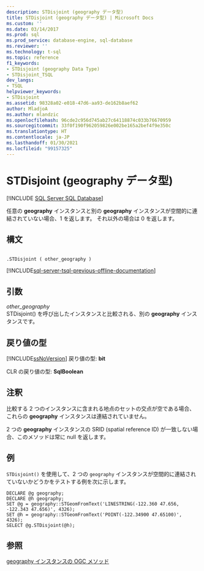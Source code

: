 ```yaml
---
description: STDisjoint (geography データ型)
title: STDisjoint (geography データ型) | Microsoft Docs
ms.custom: ''
ms.date: 03/14/2017
ms.prod: sql
ms.prod_service: database-engine, sql-database
ms.reviewer: ''
ms.technology: t-sql
ms.topic: reference
f1_keywords:
- STDisjoint (geography Data Type)
- STDisjoint_TSQL
dev_langs:
- TSQL
helpviewer_keywords:
- STDisjoint
ms.assetid: 98328a02-e018-47d6-aa93-de162b8aef62
author: MladjoA
ms.author: mlandzic
ms.openlocfilehash: 96cde2c956d745ab27c64118874c033b76670959
ms.sourcegitcommit: 33f0f190f962059826e002be165a2bef4f9e350c
ms.translationtype: HT
ms.contentlocale: ja-JP
ms.lasthandoff: 01/30/2021
ms.locfileid: "99157325"
---
```

# <a name="stdisjoint-geography-data-type"></a>STDisjoint (geography データ型)
[!INCLUDE [SQL Server SQL Database](../../includes/applies-to-version/sql-asdb.md)]

  任意の **geography** インスタンスと別の **geography** インスタンスが空間的に連結されていない場合、1 を返します。 それ以外の場合は 0 を返します。  
  
## <a name="syntax"></a>構文  
  
```  
  
.STDisjoint ( other_geography )  
```  
  
[!INCLUDE[sql-server-tsql-previous-offline-documentation](../../includes/sql-server-tsql-previous-offline-documentation.md)]

## <a name="arguments"></a>引数
 *other_geography*  
 STDisjoint() を呼び出したインスタンスと比較される、別の **geography** インスタンスです。  
  
## <a name="return-types"></a>戻り値の型  
 [!INCLUDE[ssNoVersion](../../includes/ssnoversion-md.md)] 戻り値の型: **bit**  
  
 CLR の戻り値の型: **SqlBoolean**  
  
## <a name="remarks"></a>注釈  
 比較する 2 つのインスタンスに含まれる地点のセットの交点が空である場合、これらの **geography** インスタンスは連結されていません。  
  
 2 つの **geography** インスタンスの SRID (spatial reference ID) が一致しない場合、このメソッドは常に null を返します。  
  
## <a name="examples"></a>例  
 `STDisjoint()` を使用して、2 つの `geography` インスタンスが空間的に連結されていないかどうかをテストする例を次に示します。  
  
```  
DECLARE @g geography;  
DECLARE @h geography;  
SET @g = geography::STGeomFromText('LINESTRING(-122.360 47.656, -122.343 47.656)', 4326);  
SET @h = geography::STGeomFromText('POINT(-122.34900 47.65100)', 4326);  
SELECT @g.STDisjoint(@h);  
```  
  
## <a name="see-also"></a>参照  
 [geography インスタンスの OGC メソッド](../../t-sql/spatial-geography/ogc-methods-on-geography-instances.md)  
  
  
